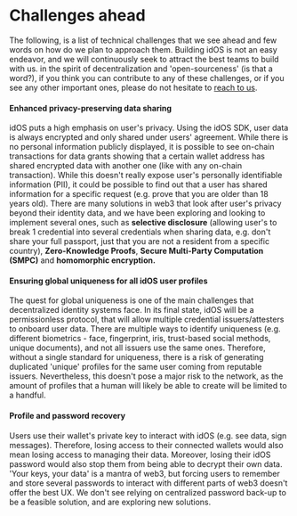 # Challenges ahead

The following, is a list of technical challenges that we see ahead and few words on how do we plan to approach them. Building idOS is not an easy endeavor, and we will continuously seek to attract the best teams to build with us. in the spirit of decentralization and 'open-sourceness' (is that a word?), if you think you can contribute to any of these challenges, or if you see any other important ones, please do not hesitate to [reach to us](../community-and-marketing/community-and-social.md).

#### Enhanced privacy-preserving data sharing

idOS puts a high emphasis on user's privacy. Using the idOS SDK, user data is always encrypted and only shared under users' agreement. While there is no personal information publicly displayed, it is possible to see on-chain transactions for data grants showing that a certain wallet address has shared encrypted data with another one (like with any on-chain transaction). While this doesn't really expose user's personally identifiable information (PII), it could be possible to find out that a user has shared information for a specific request (e.g. prove that you are older than 18 years old). There are many solutions in web3 that look after user's privacy beyond their identity data, and we have been exploring and looking to implement several ones, such as **selective disclosure** (allowing user's to break 1 credential into several credentials when sharing data, e.g. don't share your full passport, just that you are not a resident from a specific country), **Zero-Knowledge Proofs**, **Secure Multi-Party Computation (SMPC)** and **homomorphic encryption.**

#### Ensuring global uniqueness for all idOS user profiles

The quest for global uniqueness is one of the main challenges that decentralized identity systems face. In its final state, idOS will be a permissionless protocol, that will allow multiple credential issuers/attesters to onboard user data. There are multiple ways to identify uniqueness (e.g. different biometrics - face, fingerprint, iris, trust-based social methods, unique documents), and not all issuers use the same ones. Therefore, without a single standard for uniqueness, there is a risk of generating duplicated 'unique' profiles for the same user coming from reputable issuers. Nevertheless, this doesn't pose a major risk to the network, as the amount of profiles that a human will likely be able to create will be limited to a handful.

#### Profile and password recovery

Users use their wallet's private key to interact with idOS (e.g. see data, sign messages). Therefore, losing access to their connected wallets would also mean losing access to managing their data. Moreover, losing their idOS password would also stop them from being able to decrypt their own data. 'Your keys, your data' is a mantra of web3, but forcing users to remember and store several passwords to interact with different parts of web3 doesn't offer the best UX. We don't see relying on centralized password back-up to be a feasible solution, and are exploring new solutions.
